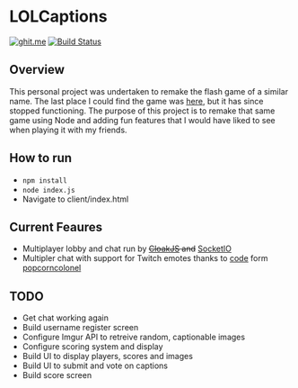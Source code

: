 # LOLCaptions

[![ghit.me](https://ghit.me/badge.svg?repo=Nirespire/lolcaptions)](https://ghit.me/repo/Nirespire/lolcaptions)
[![Build Status](https://travis-ci.org/Nirespire/lolcaptions.svg?branch=master)](https://travis-ci.org/Nirespire/lolcaptions)

## Overview
This personal project was undertaken to remake the flash game of a similar name. 
The last place I could find the game was [here](http://www.kongregate.com/games/gyre_o_guile/lolcaptions), but it has
since stopped functioning. The purpose of this project is to remake that same game using Node and adding fun features
that I would have liked to see when playing it with my friends.

## How to run
- ```npm install```
- ```node index.js```
- Navigate to client/index.html

## Current Feaures
- Multiplayer lobby and chat run by ~~[CloakJS](http://incompl.github.io/cloak/) and~~ [SocketIO](http://socket.io/)
- Multipler chat with support for Twitch emotes thanks to [code](https://github.com/popcorncolonel/Chrome-Extensions/tree/master/Kappa%20Everywhere) form [popcorncolonel](https://github.com/popcorncolonel)

## TODO
- Get chat working again
- Build username register screen
- Configure Imgur API to retreive random, captionable images
- Configure scoring system and display
- Build UI to display players, scores and images
- Build UI to submit and vote on captions
- Build score screen
